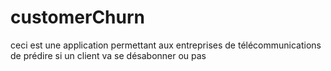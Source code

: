 # customerChurn
ceci est une application permettant aux entreprises de télécommunications de prédire si un client va se désabonner ou pas
